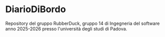 # DiarioDiBordo
Repository del gruppo RubberDuck, gruppo 14 di Ingegneria del software anno 2025-2026 presso l'università degli studi di Padova.
